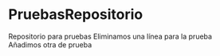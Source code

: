# PruebasRepositorio
Repositorio para pruebas
Eliminamos una línea para la prueba    
Añadimos otra de prueba
